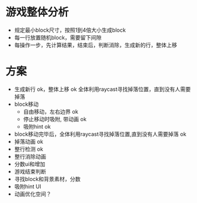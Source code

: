 # 游戏整体分析
* 规定最小block尺寸，按照1到4倍大小生成block
* 每一行放置随机block，需要留下间隙
* 每操作一步，先计算结果，结束后，判断消除，生成新的行，整体上移

# 方案
* 生成新行 ok，整体上移 ok
    全体利用raycast寻找掉落位置，直到没有人需要掉落
* block移动
    * 自由移动，左右边界 ok
    * 停止移动时吸附, 带动画 ok
    * 吸附hint ok
* block移动完毕后，全体利用raycast寻找掉落位置,直到没有人需要掉落 ok
* 掉落动画 ok
* 整行检测 ok
* 整行消除动画
* 分数ui和增加
* 游戏结束判断
* 寻找block和背景素材，分数
* 吸附hint UI
* 动画优化空间？